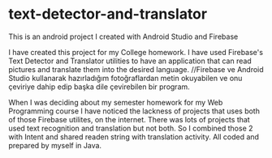 # text-detector-and-translator
This is an android project I created with Android Studio and Firebase

I have created this project for my College homework. I have used Firebase's Text Detector and Translator utilities to have an application that can read pictures and translate them into the desired language.
//Firebase ve Android Studio kullanarak hazırladığım fotoğraflardan metin okuyabilen ve onu çeviriye dahip edip başka dile çevirebilen bir program.

When I was deciding about my semester homework for my Web Programming course I have noticed the lackness of projects that uses both of those Firebase utilites, on the internet. There was lots of projects that used text recognition and translation but not both. So I combined those 2 with Intent and shared readen string with translation activity. All coded and prepared by myself in Java.
